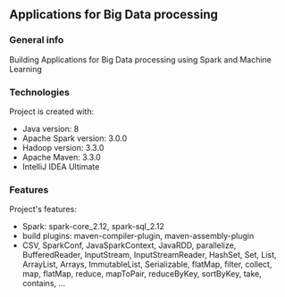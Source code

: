 ## Applications for Big Data processing

### General info
Building Applications for Big Data processing using Spark and Machine Learning
	
### Technologies
Project is created with:
* Java version: 8
* Apache Spark version: 3.0.0 
* Hadoop version: 3.3.0
* Apache Maven: 3.3.0
* IntelliJ IDEA Ultimate

### Features
Project's features:
* Spark: spark-core_2.12, spark-sql_2.12
* build plugins: maven-compiler-plugin, maven-assembly-plugin
* CSV, SparkConf, JavaSparkContext, JavaRDD, parallelize, BufferedReader, InputStream, InputStreamReader, HashSet, Set, List, ArrayList, Arrays, ImmutableList, Serializable, flatMap, filter, collect, map, flatMap, reduce, mapToPair, reduceByKey, sortByKey, take, contains, ...
